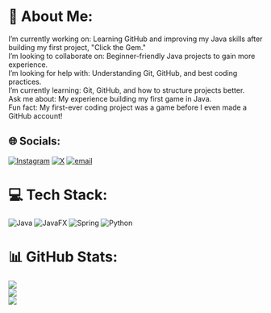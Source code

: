 # 💫 About Me:
I’m currently working on: Learning GitHub and improving my Java skills after building my first project, "Click the Gem."<br>I’m looking to collaborate on: Beginner-friendly Java projects to gain more experience.<br>I’m looking for help with: Understanding Git, GitHub, and best coding practices.<br>I’m currently learning: Git, GitHub, and how to structure projects better.<br>Ask me about: My experience building my first game in Java.<br>Fun fact: My first-ever coding project was a game before I even made a GitHub account!


## 🌐 Socials:
[![Instagram](https://img.shields.io/badge/Instagram-%23E4405F.svg?logo=Instagram&logoColor=white)](https://instagram.com/@ryzenztoic) [![X](https://img.shields.io/badge/X-black.svg?logo=X&logoColor=white)](https://x.com/@Ryzenworks) [![email](https://img.shields.io/badge/Email-D14836?logo=gmail&logoColor=white)](mailto:maroof9344@gmail.com) 

# 💻 Tech Stack:
![Java](https://img.shields.io/badge/java-%23ED8B00.svg?style=flat&logo=openjdk&logoColor=white) ![JavaFX](https://img.shields.io/badge/javafx-%23FF0000.svg?style=flat&logo=javafx&logoColor=white) ![Spring](https://img.shields.io/badge/spring-%236DB33F.svg?style=flat&logo=spring&logoColor=white) ![Python](https://img.shields.io/badge/python-3670A0?style=flat&logo=python&logoColor=ffdd54)
# 📊 GitHub Stats:
![](https://github-readme-stats.vercel.app/api?username=ryzenworks&theme=tokyonight&hide_border=false&include_all_commits=false&count_private=false)<br/>
![](https://nirzak-streak-stats.vercel.app/?user=ryzenworks&theme=tokyonight&hide_border=false)<br/>
![](https://github-readme-stats.vercel.app/api/top-langs/?username=ryzenworks&theme=tokyonight&hide_border=false&include_all_commits=false&count_private=false&layout=compact)

<!-- Proudly created with GPRM ( https://gprm.itsvg.in ) -->
